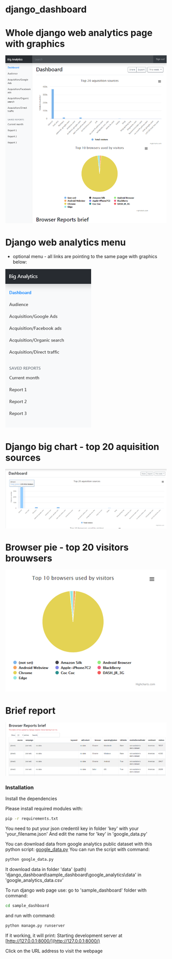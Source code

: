 # django_dashboard

# Whole django web analytics page with graphics
[![Django web analytics page](https://github.com/Georgitanev/django_dashboard/blob/main/whole_page.png)](https://github.com/Georgitanev/django_dashboard/blob/main/whole_page.png)


# Django web analytics menu
- optional menu - all links are pointing to the same page with graphics below:

[![Django web analytics menu](https://github.com/Georgitanev/django_dashboard/blob/main/Big_Analytics.png)](https://github.com/Georgitanev/django_dashboard/blob/main/Big_Analytics.png)

# Django big chart - top 20 aquisition sources
[![Browser chart pie](https://github.com/Georgitanev/django_dashboard/blob/main/Big_Analytics_top_grapchics.png)](https://github.com/Georgitanev/django_dashboard/blob/main/Big_Analytics_top_grapchics.png)

# Browser pie - top 20 visitors brouwsers
[![Browser chart pie](https://github.com/Georgitanev/django_dashboard/blob/main/browser_pie.png)](https://github.com/Georgitanev/django_dashboard/blob/main/browser_pie.png)

# Brief report
[![Brief report](https://github.com/Georgitanev/django_dashboard/blob/main/Big_Analytics_brief_report.png)](https://github.com/Georgitanev/django_dashboard/blob/main/Big_Analytics_brief_report.png)


### Installation
Install the dependencies

Please install required modules with:
```sh 
pip -r requirements.txt
```

You need to put your json credentil key in folder 'key' with your 'your_filename.json'
And edit the name for 'key' in 'google_data.py'

You can download data from google analytics public dataset with this python script: [google_data.py](https://github.com/Georgitanev/django_dashboard/blob/main/google_data.py)
You can run the script with command:
```sh 
python google_data.py
```


It download data in folder 'data' (path) 'django_dashboard\sample_dashboard\google_analytics\data' in 'google_analytics_data.csv'

To run django web page use:
go to 'sample_dashboard' folder with command:
```sh 
cd sample_dashboard
```

and run with command:
```sh 
python manage.py runserver
```

If it working, it will print:
Starting development server at  [http://127.0.0.1:8000/](http://127.0.0.1:8000/)

Click on the URL address to visit the webpage
